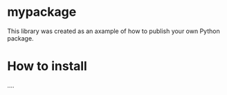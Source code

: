 # mypackage
This library was created as an axample of how to publish your own Python package.

# How to install
....